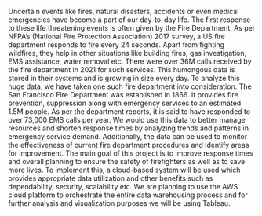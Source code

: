 Uncertain events like fires, natural disasters, accidents or even medical emergencies have become a part of our day-to-day life. The first response to these life threatening events is often given by the Fire Department. As per NFPA’s (National Fire Protection Association) 2017 survey, a US fire department responds to fire every 24 seconds. Apart from fighting wildfires, they help in other situations like building fires, gas investigation, EMS assistance, water removal etc. There were over 36M calls received by the fire department in 2021 for such services. This humongous data is stored in their systems and is growing in size every day. 
To analyze this huge data, we have taken one such fire department into consideration. The San Francisco Fire Department was established in 1866. It provides fire prevention, suppression along with emergency services to an estimated 1.5M people. As per the department reports, it is said to have responded to over 73,000 EMS calls per year. We would use this data to better manage resources and shorten response times by analyzing trends and patterns in emergency service demand. Additionally, the data can be used to monitor the effectiveness of current fire department procedures and identify areas for improvement. The main goal of this project is to improve response times and overall planning to ensure the safety of firefighters as well as to save more lives. To implement this, a cloud-based system will be used which provides appropriate data utilization and other benefits such as dependability, security, scalability etc. We are planning to use the AWS cloud platform to orchestrate the entire data warehousing process and for further analysis and visualization purposes we will be using Tableau.

